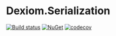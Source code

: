 # Dexiom.Serialization
[![Build status](https://ci.appveyor.com/api/projects/status/50mb1yum6pv5hl8f/branch/master?svg=true)](https://ci.appveyor.com/project/jpare/dexiom-serialization/branch/master)
[![NuGet](https://img.shields.io/nuget/v/Dexiom.Serialization.svg)](https://www.nuget.org/packages/Dexiom.Serialization/)
[![codecov](https://codecov.io/gh/Dexiom/Dexiom.Serialization/branch/master/graph/badge.svg)](https://codecov.io/gh/Dexiom/Dexiom.Serialization)
